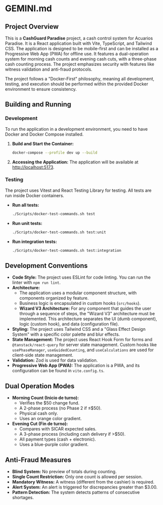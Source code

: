 # GEMINI.md

## Project Overview

This is a **CashGuard Paradise** project, a cash control system for Acuarios Paradise. It is a React application built with Vite, TypeScript, and Tailwind CSS. The application is designed to be mobile-first and can be installed as a Progressive Web App (PWA) for offline use. It features a dual-operation system for morning cash counts and evening cash cuts, with a three-phase cash counting process. The project emphasizes security with features like witness validation and anti-fraud protocols.

The project follows a "Docker-First" philosophy, meaning all development, testing, and execution should be performed within the provided Docker environment to ensure consistency.

## Building and Running

### Development

To run the application in a development environment, you need to have Docker and Docker Compose installed.

1.  **Build and Start the Container:**
    ```bash
    docker-compose --profile dev up --build
    ```

2.  **Accessing the Application:**
    The application will be available at [http://localhost:5173](http://localhost:5173).

### Testing

The project uses Vitest and React Testing Library for testing. All tests are run inside Docker containers.

*   **Run all tests:**
    ```bash
    ./Scripts/docker-test-commands.sh test
    ```

*   **Run unit tests:**
    ```bash
    ./Scripts/docker-test-commands.sh test:unit
    ```

*   **Run integration tests:**
    ```bash
    ./Scripts/docker-test-commands.sh test:integration
    ```

## Development Conventions

*   **Code Style:** The project uses ESLint for code linting. You can run the linter with `npm run lint`.
*   **Architecture:**
    *   The application uses a modular component structure, with components organized by feature.
    *   Business logic is encapsulated in custom hooks (`src/hooks`).
    *   **Wizard V3 Architecture:** For any component that guides the user through a sequence of steps, the "Wizard V3" architecture must be implemented. This architecture separates the UI (dumb component), logic (custom hook), and data (configuration file).
*   **Styling:** The project uses Tailwind CSS and a "Glass Effect Design System" with a specific color palette and blur effects.
*   **State Management:** The project uses React Hook Form for forms and `@tanstack/react-query` for server state management. Custom hooks like `usePhaseManager`, `useGuidedCounting`, and `useCalculations` are used for client-side state management.
*   **Validation:** Zod is used for data validation.
*   **Progressive Web App (PWA):** The application is a PWA, and its configuration can be found in `vite.config.ts`.

## Dual Operation Modes

*   **Morning Count (Inicio de turno):**
    *   Verifies the $50 change fund.
    *   A 2-phase process (no Phase 2 if ≤$50).
    *   Physical cash only.
    *   Uses an orange color gradient.
*   **Evening Cut (Fin de turno):**
    *   Compares with SICAR expected sales.
    *   A 3-phase process (including cash delivery if >$50).
    *   All payment types (cash + electronic).
    *   Uses a blue-purple color gradient.

## Anti-Fraud Measures

*   **Blind System:** No preview of totals during counting.
*   **Single Count Restriction:** Only one count is allowed per session.
*   **Mandatory Witness:** A witness (different from the cashier) is required.
*   **Alert System:** An alert is triggered for discrepancies greater than $3.00.
*   **Pattern Detection:** The system detects patterns of consecutive shortages.